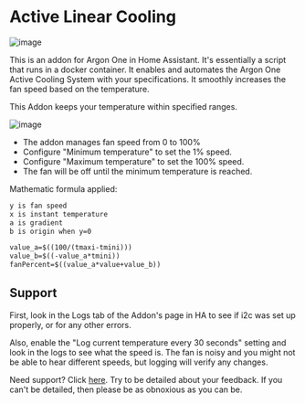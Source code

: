 # Active Linear Cooling

![image](https://raw.githubusercontent.com/adamoutler/HassOSArgonOneAddon/main/gitResources/activecooling.jpg)

This is an addon for Argon One in Home Assistant.
It's essentially a script that runs in a docker container.
It enables and automates the Argon One Active Cooling System with your specifications.
It smoothly increases the fan speed based on the temperature.

This Addon keeps your temperature within specified ranges.

![image](https://raw.githubusercontent.com/adamoutler/HassOSArgonOneAddon/main/gitResources/argonlinear.png)


- The addon manages fan speed from 0 to 100%
- Configure "Minimum temperature" to set the 1% speed.
- Configure "Maximum temperature" to set the 100% speed.
- The fan will be off until the minimum temperature is reached.

Mathematic formula applied:

```y = a*x + b
y is fan speed
x is instant temperature
a is gradient
b is origin when y=0

value_a=$((100/(tmaxi-tmini)))
value_b=$((-value_a*tmini))
fanPercent=$((value_a*value+value_b))
```

## Support

First, look in the Logs tab of the Addon's page in HA to see if i2c was set up properly, or for any other errors.

Also, enable the "Log current temperature every 30 seconds" setting and look in the logs to see what the speed is. The fan is noisy and you
might not be able to hear different speeds, but logging will verify any changes.

Need support? Click [here](https://community.home-assistant.io/t/argon-one-active-cooling-addon/262598/8).
Try to be detailed about your feedback.
If you can't be detailed, then please be as obnoxious as you can be.
